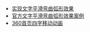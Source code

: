 <!-- > [xiaodongxier.github.io](xiaodongxier.github.io) -->

* [实现文字平滑弯曲弧形效果](./20210101-实现文字平滑弯曲弧形效果)
* [官方文字平滑弯曲弧形效果案例](./20210101-官方文字平滑弯曲弧形效果案例)
* [360首页四字移动动画](./20210512-360首页四字移动动画)









<!-- 自定义部分 -->
<script src="https://cdn.bootcdn.net/ajax/libs/jquery/3.6.0/jquery.min.js"></script>
<script>
var _hmt = _hmt || [];
(function() {
  var hm = document.createElement("script");
  hm.src = "https://hm.baidu.com/hm.js?8156166a2314330b5bcdf57645ca9b6e";
  var s = document.getElementsByTagName("script")[0]; 
  s.parentNode.insertBefore(hm, s);
})();
</script>
<script type="text/javascript">document.write(unescape("%3Cspan id='cnzz_stat_icon_1279211617'%3E%3C/span%3E%3Cscript src='https://s4.cnzz.com/z_stat.php%3Fid%3D1279211617%26online%3D1%26show%3Dline' type='text/javascript'%3E%3C/script%3E"));</script>
<style>
    .site-footer {
        text-align: center;
    }
</style>
<script>
    setTimeout(function(){
        $(".site-footer").html($("#cnzz_stat_icon_1279211617"))
    },500)
</script>
<!-- 自定义部分 -->
